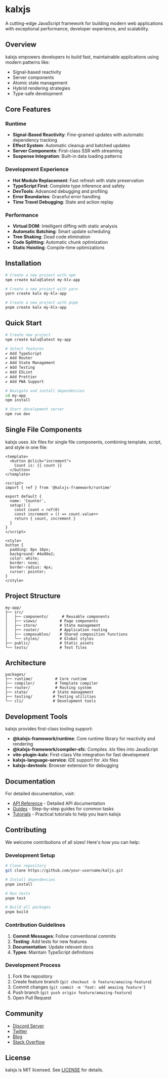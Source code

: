 # kalxjs

A cutting-edge JavaScript framework for building modern web applications with exceptional performance, developer experience, and scalability.

## Overview

kalxjs empowers developers to build fast, maintainable applications using modern patterns like:
- Signal-based reactivity
- Server components
- Atomic state management
- Hybrid rendering strategies
- Type-safe development

## Core Features

### Runtime
- **Signal-Based Reactivity**: Fine-grained updates with automatic dependency tracking
- **Effect System**: Automatic cleanup and batched updates
- **Server Components**: First-class SSR with streaming
- **Suspense Integration**: Built-in data loading patterns

### Development Experience
- **Hot Module Replacement**: Fast refresh with state preservation
- **TypeScript First**: Complete type inference and safety
- **DevTools**: Advanced debugging and profiling
- **Error Boundaries**: Graceful error handling
- **Time Travel Debugging**: State and action replay

### Performance
- **Virtual DOM**: Intelligent diffing with static analysis
- **Automatic Batching**: Smart update scheduling
- **Tree Shaking**: Dead code elimination
- **Code Splitting**: Automatic chunk optimization
- **Static Hoisting**: Compile-time optimizations

## Installation

```bash
# Create a new project with npm
npm create kalx@latest my-klx-app

# Create a new project with yarn
yarn create kalx my-klx-app

# Create a new project with pnpm
pnpm create kalx my-klx-app
```

## Quick Start

```bash
# Create new project
npm create kalx@latest my-app

# Select features
✔ Add TypeScript
✔ Add Router
✔ Add State Management
✔ Add Testing
✔ Add ESLint
✔ Add Prettier
✔ Add PWA Support
```

```bash
# Navigate and install dependencies
cd my-app
npm install

# Start development server
npm run dev
```

## Single File Components

kalxjs uses .klx files for single file components, combining template, script, and style in one file:

```klx
<template>
  <button @click="increment">
    Count is: {{ count }}
  </button>
</template>

<script>
import { ref } from '@kalxjs-framework/runtime'

export default {
  name: 'Counter',
  setup() {
    const count = ref(0)
    const increment = () => count.value++
    return { count, increment }
  }
}
</script>

<style>
button {
  padding: 8px 16px;
  background: #4a90e2;
  color: white;
  border: none;
  border-radius: 4px;
  cursor: pointer;
}
</style>
```

## Project Structure

```
my-app/
├── src/
│   ├── components/      # Reusable components
│   ├── views/          # Page components
│   ├── store/          # State management
│   ├── router/         # Application routing
│   ├── composables/    # Shared composition functions
│   └── styles/         # Global styles
├── public/             # Static assets
└── tests/              # Test files
```

## Architecture

```
packages/
├── runtime/          # Core runtime
├── compiler/         # Template compiler
├── router/           # Routing system
├── state/           # State management
├── testing/         # Testing utilities
└── cli/             # Development tools
```

## Development Tools

kalxjs provides first-class tooling support:

- **@kalxjs-framework/runtime**: Core runtime library for reactivity and rendering
- **@kalxjs-framework/compiler-sfc**: Compiles .klx files into JavaScript
- **vite-plugin-kalx**: First-class Vite integration for fast development
- **kalxjs-language-service**: IDE support for .klx files
- **kalxjs-devtools**: Browser extension for debugging

## Documentation

For detailed documentation, visit:

- [API Reference](./docs/api/README.md) - Detailed API documentation
- [Guides](./docs/guides/README.md) - Step-by-step guides for common tasks
- [Tutorials](./docs/tutorials/README.md) - Practical tutorials to help you learn kalxjs

## Contributing

We welcome contributions of all sizes! Here's how you can help:

### Development Setup

```bash
# Clone repository
git clone https://github.com/your-username/kaljs.git

# Install dependencies
pnpm install

# Run tests
pnpm test

# Build all packages
pnpm build
```

### Contribution Guidelines

1. **Commit Messages**: Follow conventional commits
2. **Testing**: Add tests for new features
3. **Documentation**: Update relevant docs
4. **Types**: Maintain TypeScript definitions

### Development Process

1. Fork the repository
2. Create feature branch (`git checkout -b feature/amazing-feature`)
3. Commit changes (`git commit -m 'feat: add amazing feature'`)
4. Push branch (`git push origin feature/amazing-feature`)
5. Open Pull Request

## Community

- [Discord Server](https://discord.gg/kaljs)
- [Twitter](https://twitter.com/kaljs)
- [Blog](https://blog.kaljs.org)
- [Stack Overflow](https://stackoverflow.com/questions/tagged/kaljs)

## License

kalxjs is MIT licensed. See [LICENSE](LICENSE) for details.